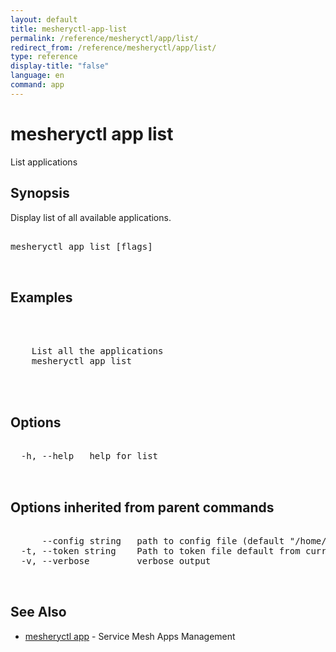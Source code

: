 ```yaml
---
layout: default
title: mesheryctl-app-list
permalink: /reference/mesheryctl/app/list/
redirect_from: /reference/mesheryctl/app/list/
type: reference
display-title: "false"
language: en
command: app
---
```


# mesheryctl app list

List applications

## Synopsis

Display list of all available applications.

<pre class='codeblock-pre'>
<div class='codeblock'>
mesheryctl app list [flags]

</div>
</pre> 

## Examples

<pre class='codeblock-pre'>
<div class='codeblock'>


	List all the applications
	mesheryctl app list
	

</div>
</pre> 

## Options

<pre class='codeblock-pre'>
<div class='codeblock'>
  -h, --help   help for list

</div>
</pre>

## Options inherited from parent commands

<pre class='codeblock-pre'>
<div class='codeblock'>
      --config string   path to config file (default "/home/admin-pc/.meshery/config.yaml")
  -t, --token string    Path to token file default from current context
  -v, --verbose         verbose output

</div>
</pre>

## See Also

* [mesheryctl app](app/)	 - Service Mesh Apps Management

